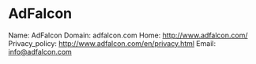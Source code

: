 
# AdFalcon

Name: AdFalcon
Domain: adfalcon.com
Home: http://www.adfalcon.com/
Privacy_policy: http://www.adfalcon.com/en/privacy.html
Email: info@adfalcon.com

